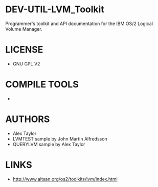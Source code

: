 DEV-UTIL-LVM_Toolkit
====================

Programmer's toolkit and API documentation for the IBM OS/2 Logical Volume Manager.  

LICENSE
===============
* GNU GPL V2

COMPILE TOOLS
===============
* 
 
AUTHORS
===============
* Alex Taylor
* LVMTEST sample by John Martin Alfredsson
* QUERYLVM sample by Alex Taylor

LINKS
===============
* http://www.altsan.org/os2/toolkits/lvm/index.html
